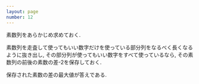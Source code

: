 ```yaml
---
layout: page
number: 12
---
```

素数列をあらかじめ求めておく.

素数列を走査して使ってもいい数字だけを使っている部分列をなるべく長くなるように抜き出し, その部分列が使ってもいい数字をすべて使っているなら, その素数列の前後の素数の差-2を保存しておく.

保存された素数の差の最大値が答えである.
